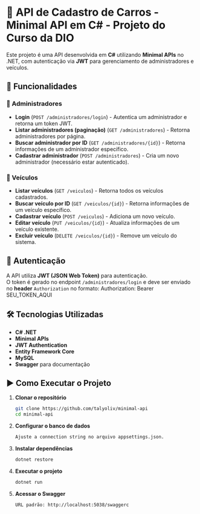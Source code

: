 # 🚗 API de Cadastro de Carros - Minimal API em C# - Projeto do Curso da DIO

Este projeto é uma API desenvolvida em **C#** utilizando **Minimal APIs** no .NET, com autenticação via **JWT** para gerenciamento de administradores e veículos.

## 📌 Funcionalidades

### 🔐 Administradores
- **Login** (`POST /administradores/login`) - Autentica um administrador e retorna um token JWT.
- **Listar administradores (paginação)** (`GET /administradores`) - Retorna administradores por página.
- **Buscar administrador por ID** (`GET /administradores/{id}`) - Retorna informações de um administrador específico.
- **Cadastrar administrador** (`POST /administradores`) - Cria um novo administrador (necessário estar autenticado).

### 🚙 Veículos
- **Listar veículos** (`GET /veiculos`) - Retorna todos os veículos cadastrados.
- **Buscar veículo por ID** (`GET /veiculos/{id}`) - Retorna informações de um veículo específico.
- **Cadastrar veículo** (`POST /veiculos`) - Adiciona um novo veículo.
- **Editar veículo** (`PUT /veiculos/{id}`) - Atualiza informações de um veículo existente.
- **Excluir veículo** (`DELETE /veiculos/{id}`) - Remove um veículo do sistema.

## 🔑 Autenticação
A API utiliza **JWT (JSON Web Token)** para autenticação.  
O token é gerado no endpoint `/administradores/login` e deve ser enviado no **header** `Authorization` no formato: Authorization: Bearer SEU_TOKEN_AQUI

## 🛠 Tecnologias Utilizadas
- **C# .NET**
- **Minimal APIs**
- **JWT Authentication**
- **Entity Framework Core**
- **MySQL** 
- **Swagger** para documentação

## ▶️ Como Executar o Projeto

1. **Clonar o repositório**
   ```bash
   git clone https://github.com/talyoliv/minimal-api
   cd minimal-api

2. **Configurar o banco de dados**
   ```bash
   Ajuste a connection string no arquivo appsettings.json.

3. **Instalar dependências**
   ```bash
   dotnet restore

4. **Executar o projeto**
   ```bash
   dotnet run

5. **Acessar o Swagger**
   ```bash   
   URL padrão: http://localhost:5038/swaggerc
